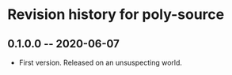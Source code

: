 # Revision history for poly-source

## 0.1.0.0 -- 2020-06-07

* First version. Released on an unsuspecting world.
